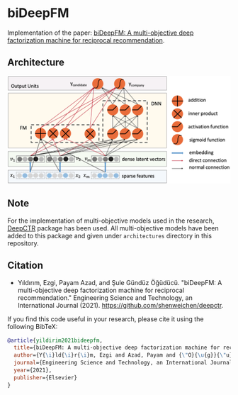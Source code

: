 # biDeepFM
Implementation of the paper: [biDeepFM: A multi-objective deep factorization machine for reciprocal recommendation](https://www.sciencedirect.com/science/article/pii/S2215098621000744).

## Architecture
![Architecture](images/biDeepFM.png "biDeepFM")


## Note
For the implementation of multi-objective models used in the research, [DeepCTR](https://github.com/shenweichen/deepctr) package has been used. All multi-objective models have been added to this package and given under `architectures` directory in this repository.


## Citation

- Yıldırım, Ezgi, Payam Azad, and Şule Gündüz Öğüdücü. "biDeepFM: A multi-objective deep factorization machine for reciprocal recommendation." Engineering Science and Technology, an International Journal (2021).
https://github.com/shenweichen/deepctr.


If you find this code useful in your research, please cite it using the following BibTeX:

```bibtex
@article{yildirim2021bideepfm,
  title={biDeepFM: A multi-objective deep factorization machine for reciprocal recommendation},
  author={Y{\i}ld{\i}r{\i}m, Ezgi and Azad, Payam and {\"O}{\u{g}}{\"u}d{\"u}c{\"u}, {\c{S}}ule G{\"u}nd{\"u}z},
  journal={Engineering Science and Technology, an International Journal},
  year={2021},
  publisher={Elsevier}
}
```
